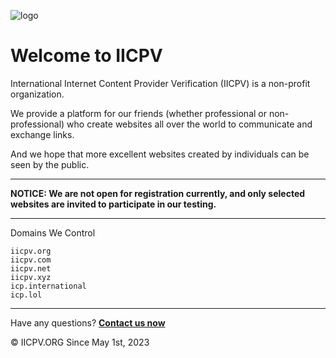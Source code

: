 ![logo](https://logo.iicpv.org/logo.png)

# Welcome to IICPV

International Internet Content Provider Verification (IICPV) is a non-profit organization.

We provide a platform for our friends (whether professional or non-professional) who create websites all over the world to communicate and exchange links.

And we hope that more excellent websites created by individuals can be seen by the public.

------

**NOTICE: We are not open for registration currently, and only selected websites are invited to participate in our testing.**

------

Domains We Control

```
iicpv.org
iicpv.com
iicpv.net
iicpv.xyz
icp.international
icp.lol
```

------



Have any questions? [**Contact us now**](mailto:admin@iicpv.org)

© IICPV.ORG Since May 1st, 2023
